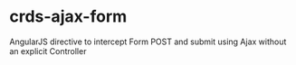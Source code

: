 crds-ajax-form
==============

AngularJS directive to intercept Form POST and submit using Ajax without an explicit Controller
